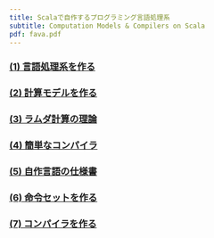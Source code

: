 ```yaml
---
title: Scalaで自作するプログラミング言語処理系
subtitle: Computation Models & Compilers on Scala
pdf: fava.pdf
---
```

### [(1) 言語処理系を作る](https://zenn.dev/nextzlog/articles/fava-chapter1)
### [(2) 計算モデルを作る](https://zenn.dev/nextzlog/articles/fava-chapter2)
### [(3) ラムダ計算の理論](https://zenn.dev/nextzlog/articles/fava-chapter3)
### [(4) 簡単なコンパイラ](https://zenn.dev/nextzlog/articles/fava-chapter4)
### [(5) 自作言語の仕様書](https://zenn.dev/nextzlog/articles/fava-chapter5)
### [(6) 命令セットを作る](https://zenn.dev/nextzlog/articles/fava-chapter6)
### [(7) コンパイラを作る](https://zenn.dev/nextzlog/articles/fava-chapter7)
